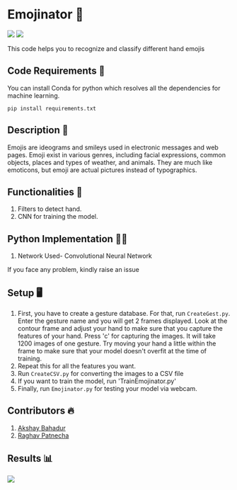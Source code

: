 # Emojinator 🖖
[![](https://img.shields.io/github/license/sourcerer-io/hall-of-fame.svg?colorB=ff0000)](https://github.com/akshaybahadur21/Emojinator/blob/master/LICENSE.md)  [![](https://img.shields.io/badge/Akshay-Bahadur-brightgreen.svg?colorB=ff0000)](https://akshaybahadur.com)

This code helps you to recognize and classify different hand emojis

## Code Requirements 🦄

You can install Conda for python which resolves all the dependencies for machine learning.

`pip install requirements.txt`

## Description 🤘
Emojis are ideograms and smileys used in electronic messages and web pages. Emoji exist in various genres, including facial expressions, common objects, places and types of weather, and animals. They are much like emoticons, but emoji are actual pictures instead of typographics.

## Functionalities 🧟
1) Filters to detect hand.
2) CNN for training the model.

## Python  Implementation 👨‍🔬

1) Network Used- Convolutional Neural Network

If you face any problem, kindly raise an issue

## Setup 🖥️

1) First, you have to create a gesture database. For that, run `CreateGest.py`. Enter the gesture name and you will get 2 frames displayed. Look at the contour frame and adjust your hand to make sure that you capture the features of your hand. Press 'c' for capturing the images. It will take 1200 images of one gesture. Try moving your hand a little within the frame to make sure that your model doesn't overfit at the time of training.
2) Repeat this for all the features you want.
3) Run `CreateCSV.py` for converting the images to a CSV file
4) If you want to train the model, run 'TrainEmojinator.py'
5) Finally, run `Emojinator.py` for testing your model via webcam.

## Contributors 🔥

1) [Akshay Bahadur](https://github.com/akshaybahadur21/)
2) [Raghav Patnecha](https://github.com/raghavpatnecha)

## Results 📊

<img src="https://github.com/akshaybahadur21/BLOB/blob/master/emo.gif">
